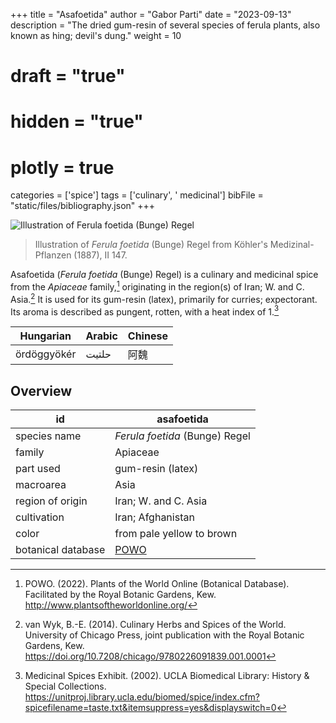 +++
title = "Asafoetida"
author = "Gabor Parti"
date = "2023-09-13"
description = "The dried gum-resin of several species of ferula plants, also known as hing; devil's dung."
weight = 10
# draft = "true"
# hidden = "true"
# plotly = true
categories = ['spice']
tags = ['culinary', ' medicinal']
bibFile = "static/files/bibliography.json"
+++

![Illustration of *Ferula foetida* (Bunge) Regel](/images/illustrations/asafoetida.png?width=25vw "Illustration of *Ferula foetida* (Bunge) Regel from Köhler's Medizinal-Pflanzen (1887), II 147.")

>Illustration of *Ferula foetida* (Bunge) Regel from Köhler's Medizinal-Pflanzen (1887), II 147.

Asafoetida (*Ferula foetida* (Bunge) Regel) is a culinary and medicinal spice from the *Apiaceae* family,[^powo] originating in the region(s) of Iran; W. and C. Asia.[^van_wyk_culinary_2014] It is used for its gum-resin (latex), primarily for curries; expectorant. Its aroma is described as pungent, rotten, with a heat index of 1.[^ucla_medicinal_2002]

| Hungarian |Arabic|Chinese|
|-----------|------|-------|
|ördöggyökér| حلتیت|   阿魏  |

## Overview

|        id        |                     asafoetida                    |
|------------------|---------------------------------------------------|
|   species name   |           *Ferula foetida* (Bunge) Regel          |
|      family      |                      Apiaceae                     |
|     part used    |                 gum-resin (latex)                 |
|     macroarea    |                        Asia                       |
| region of origin |                Iran; W. and C. Asia               |
|    cultivation   |                 Iran; Afghanistan                 |
|       color      |             from pale yellow to brown             |
|botanical database|[POWO](https://powo.science.kew.org/taxon/842277-1)|

[^powo]: POWO. (2022). Plants of the World Online (Botanical Database). Facilitated by the Royal Botanic Gardens, Kew. http://www.plantsoftheworldonline.org/
[^van_wyk_culinary_2014]: van Wyk, B.-E. (2014). Culinary Herbs and Spices of the World. University of Chicago Press, joint publication with the Royal Botanic Gardens, Kew. https://doi.org/10.7208/chicago/9780226091839.001.0001
[^ucla_medicinal_2002]: Medicinal Spices Exhibit. (2002). UCLA Biomedical Library: History & Special Collections. https://unitproj.library.ucla.edu/biomed/spice/index.cfm?spicefilename=taste.txt&itemsuppress=yes&displayswitch=0

